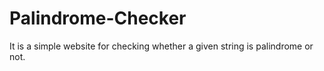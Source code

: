 # Palindrome-Checker
It is a simple website for checking whether a given string is palindrome or not.
